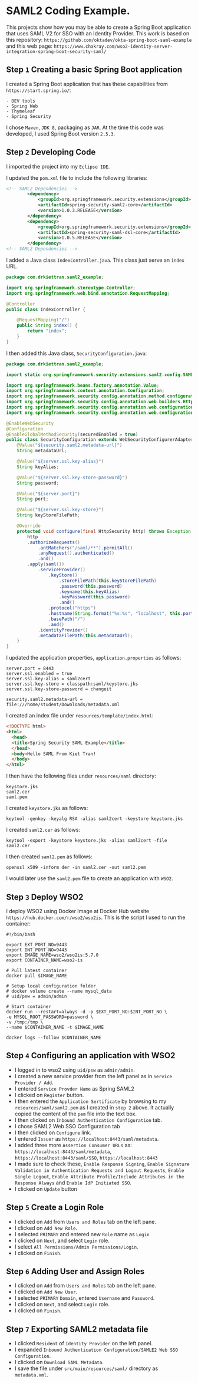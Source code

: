 # SAML2 Coding Example.

This projects show how you may be able to create a Spring Boot application that uses SAML V2 for SSO with an Identity Provider.
This work is based on this repository: `https://github.com/oktadev/okta-spring-boot-saml-example` and this web page: `https://www.chakray.com/wso2-identity-server-integration-spring-boot-security-saml/`

## Step `1` Creating a basic Spring Boot application

I created a Spring Boot application that has these capabilities from `https://start.spring.io/`:

	- DEV tools
	- Spring Web
	- Thymeleaf
	- Spring Security

I chose `Maven`, `JDK 8`, packaging as `JAR`. At the time this code was developed, I used Spring Boot version `2.5.3`.

## Step `2` Developing Code

I imported the project into my `Eclipse IDE`. 

I updated the `pom.xml` file to include the following libraries:

```xml
<!-- SAML2 Dependencies -->
		<dependency>
			<groupId>org.springframework.security.extensions</groupId>
			<artifactId>spring-security-saml2-core</artifactId>
			<version>1.0.3.RELEASE</version>
		</dependency>
		<dependency>
			<groupId>org.springframework.security.extensions</groupId>
			<artifactId>spring-security-saml-dsl-core</artifactId>
			<version>1.0.5.RELEASE</version>
		</dependency>
<!-- SAML2 Dependencies -->
```

I added a Java class `IndexController.java`. This class just serve an `index` URL.

```java
package com.drkiettran.saml2_example;

import org.springframework.stereotype.Controller;
import org.springframework.web.bind.annotation.RequestMapping;

@Controller
public class IndexController {

    @RequestMapping("/")
    public String index() {
        return "index";
    }
}
```

I then added this Java class, `SecurityConfiguration.java`:

```java
package com.drkiettran.saml2_example;

import static org.springframework.security.extensions.saml2.config.SAMLConfigurer.saml;

import org.springframework.beans.factory.annotation.Value;
import org.springframework.context.annotation.Configuration;
import org.springframework.security.config.annotation.method.configuration.EnableGlobalMethodSecurity;
import org.springframework.security.config.annotation.web.builders.HttpSecurity;
import org.springframework.security.config.annotation.web.configuration.EnableWebSecurity;
import org.springframework.security.config.annotation.web.configuration.WebSecurityConfigurerAdapter;

@EnableWebSecurity
@Configuration
@EnableGlobalMethodSecurity(securedEnabled = true)
public class SecurityConfiguration extends WebSecurityConfigurerAdapter {
	@Value("${security.saml2.metadata-url}")
	String metadataUrl;

	@Value("${server.ssl.key-alias}")
	String keyAlias;

	@Value("${server.ssl.key-store-password}")
	String password;

	@Value("${server.port}")
	String port;

	@Value("${server.ssl.key-store}")
	String keyStoreFilePath;

	@Override
	protected void configure(final HttpSecurity http) throws Exception {
		http
        .authorizeRequests()
            .antMatchers("/saml/**").permitAll()
            .anyRequest().authenticated()
            .and()
        .apply(saml())
            .serviceProvider()
                .keyStore()
                    .storeFilePath(this.keyStoreFilePath)
                    .password(this.password)
                    .keyname(this.keyAlias)
                    .keyPassword(this.password)
                    .and()
                .protocol("https")
                .hostname(String.format("%s:%s", "localhost", this.port))
                .basePath("/")
                .and()
            .identityProvider()
            .metadataFilePath(this.metadataUrl);
	}
}
```

I updated the application properties, `application.properties` as follows:

```properties
server.port = 8443
server.ssl.enabled = true
server.ssl.key-alias = saml2cert
server.ssl.key-store = classpath:saml/keystore.jks
server.ssl.key-store-password = changeit

security.saml2.metadata-url = file:///home/student/Downloads/metadata.xml
```

I created an index file under `resources/template/index.html`:

```html
<!DOCTYPE html>
<html>
  <head>
  <title>Spring Security SAML Example</title>
  </head>
  <body>Hello SAML From Kiet Tran!
  </body>
</html>
```

I then have the following files under `resources/saml` directory:

```
keystore.jks
saml2.cer
saml.pem
```

I created `keystore.jks` as follows:

```shell
keytool -genkey -keyalg RSA -alias saml2cert -keystore keystore.jks
```

I created `saml2.cer` as follows:

```shell
keytool -export -keystore keystore.jks -alias saml2cert -file saml2.cer
```

I then created `saml2.pem` as follows:

```shell
openssl x509 -inform der -in saml2.cer -out saml2.pem
```

I would later use the `saml2.pem` file to create an application with `WSO2`.

## Step `3` Deploy WSO2

I deploy WSO2 using Docker Image at Docker Hub website `https://hub.docker.com/r/wso2/wso2is`. This is the script
I used to run the container:

```shell
#!/bin/bash

export EXT_PORT_NO=9443
export INT_PORT_NO=9443
export IMAGE_NAME=wso2/wso2is:5.7.0
export CONTAINER_NAME=wso2-is

# Pull latest container
docker pull $IMAGE_NAME
 
# Setup local configuration folder
# docker volume create --name mysql_data
# uid/psw = admin/admin

# Start container
docker run --restart=always -d -p $EXT_PORT_NO:$INT_PORT_NO \
-e MYSQL_ROOT_PASSWORD=password \
-v /tmp:/tmp \
--name $CONTAINER_NAME -t $IMAGE_NAME
 
docker logs --follow $CONTAINER_NAME

```

## Step `4` Configuring an application with WSO2

- I logged in to wso2 using `uid/psw` as `admin/admin`. 
- I created a new service provider from the left panel as in `Service Provider / Add`.
- I entered `Service Provder Name` as Spring SAML2
- I clicked on `Register` button.
- I then entered the `Application Sertificate` by browsing to my `resources/saml/saml2.pem` as I created in `step 2` above. It actually copied the content of the `pem` file into the text box.
- I then clicked on `Inbound Authentication Configuration` tab.
- I chose SAML2 Web SSO Configuration tab
- I then clicked on `Configure` link.
- I entered `Issuer` as `https://localhost:8443/saml/metadata`.
- I added three more `Assertion Consumer URLs` as: `https://localhost:8443/saml/metadata`, `https://localhost:8443/saml/SSO`, `https://localhost:8443`
- I made sure to check these, `Enable Response Signing`, `Enable Signature Validation in Authentication Requests and Logout Requests`, `Enable Single Logout`, `Enable Attribute Profile/Include Attributes in the Response Always` and `Enable IdP Initiated SSO`.
- I clicked on `Update` button

## Step `5` Create a Login Role

- I clicked on `Add` from `Users and Roles` tab on the left pane. 
- I clicked on `Add New Role`.
- I selected `PRIMARY` and entered new `Role` name as `Login`
- I clicked on `Next`, and select `Login` role.
- I select `All Permissions/Admin Permissions/Login`.
- I clicked on `Finish`.

## Step `6` Adding User and Assign Roles

- I clicked on `Add` from `Users and Roles` tab on the left pane. 
- I clicked on `Add New User`.
- I selected `PRIMARY` `Domain`, entered `Username` and `Password`.
- I clicked on `Next`, and select `Login` role.
- I clicked on `Finish`.

## Step `7` Exporting SAML2 metadata file

- I clicked `Resident` of `Identity Provider` on the left panel.
- I expanded `Inbound Authentication Configuration/SAMLE2 Web SSO Configuration`.
- I clicked on `Download SAML Metadata`.
- I save the file under `src/main/resources/saml/` directory as `metadata.xml`.


